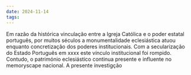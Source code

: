 ```yaml
---
date: 2024-11-14
tags:
---
```


Em razão da histórica vinculação entre a Igreja Católica e o poder estatal português, por muitos séculos a monumentalidade eclesiástica atuou enquanto concretização dos poderes institucionais. Com a secularização do Estado Português em xxxx este vínculo institucional foi rompido.
Contudo, o património eclesiástico continua presente e influente no memoryscape nacional.
A presente investigção